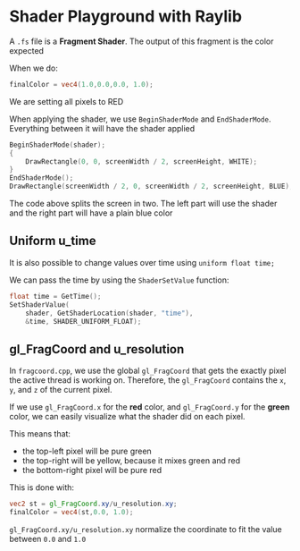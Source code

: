 # Shader Playground with Raylib

A `.fs` file is a **Fragment Shader**. The output of this fragment is the color expected

When we do:

```glsl
finalColor = vec4(1.0,0.0,0.0, 1.0);
```

We are setting all pixels to RED

When applying the shader, we use `BeginShaderMode` and `EndShaderMode`. Everything between it will have the shader applied

```cpp
BeginShaderMode(shader);
{
    DrawRectangle(0, 0, screenWidth / 2, screenHeight, WHITE);
}
EndShaderMode();
DrawRectangle(screenWidth / 2, 0, screenWidth / 2, screenHeight, BLUE);
```

The code above splits the screen in two. The left part will use the shader and the right part will have a plain blue color

## Uniform u_time

It is also possible to change values over time using `uniform float time;`

We can pass the time by using the `ShaderSetValue` function:

```cpp
float time = GetTime();
SetShaderValue(
    shader, GetShaderLocation(shader, "time"),
    &time, SHADER_UNIFORM_FLOAT);
```

## gl_FragCoord and u_resolution

In `fragcoord.cpp`, we use the global `gl_FragCoord` that gets the exactly pixel the active thread is working on.
Therefore, the `gl_FragCoord` contains the `x`, `y`, and `z` of the current pixel.

If we use `gl_FragCoord.x` for the **red** color, and `gl_FragCoord.y` for the **green** color, we can easily visualize what the shader did on each pixel.

This means that:

- the top-left pixel will be pure green
- the top-right will be yellow, because it mixes green and red
- the bottom-right pixel will be pure red

This is done with:

```glsl
vec2 st = gl_FragCoord.xy/u_resolution.xy;
finalColor = vec4(st,0.0, 1.0);
```

`gl_FragCoord.xy/u_resolution.xy` normalize the coordinate to fit the value between `0.0` and `1.0`
